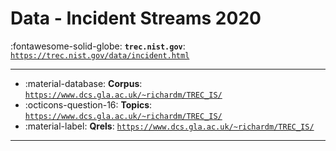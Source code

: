 # Data - Incident Streams 2020 

:fontawesome-solid-globe: **`trec.nist.gov`**: [`https://trec.nist.gov/data/incident.html`](https://trec.nist.gov/data/incident.html)

---

- :material-database: **Corpus**: [`https://www.dcs.gla.ac.uk/~richardm/TREC_IS/`](https://www.dcs.gla.ac.uk/~richardm/TREC_IS/)
- :octicons-question-16: **Topics**: [`https://www.dcs.gla.ac.uk/~richardm/TREC_IS/`](https://www.dcs.gla.ac.uk/~richardm/TREC_IS/)
- :material-label: **Qrels**: [`https://www.dcs.gla.ac.uk/~richardm/TREC_IS/`](https://www.dcs.gla.ac.uk/~richardm/TREC_IS/)


---

